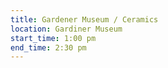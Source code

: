 ```yaml
---
title: Gardener Museum / Ceramics
location: Gardiner Museum
start_time: 1:00 pm
end_time: 2:30 pm
---
```

